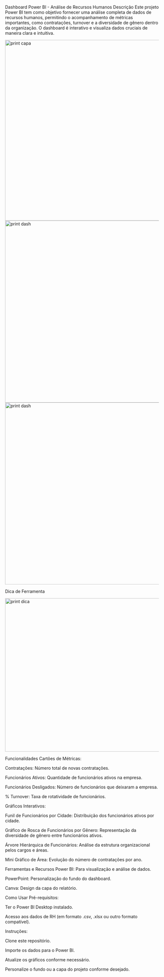 Dashboard Power BI - Análise de Recursos Humanos
Descrição
Este projeto Power BI tem como objetivo fornecer uma análise completa de dados de recursos humanos, permitindo o acompanhamento de métricas importantes, como contratações, turnover e a diversidade de gênero dentro da organização. O dashboard é interativo e visualiza dados cruciais de maneira clara e intuitiva.

<img width="1058" height="590" alt="print capa" src="https://github.com/user-attachments/assets/2f8251a3-ab4f-4419-a9ce-dcd55a24aabb" />
<img width="1057" height="594" alt="print dash" src="https://github.com/user-attachments/assets/e25cd3b6-f2e4-4926-88ff-e7dfe0295b52" />
<img width="1057" height="594" alt="print dash" src="https://github.com/user-attachments/assets/2f5d928b-d9e1-4e1b-ab5e-5f5b027d9a7a" />

Dica de Ferramenta

<img width="667" height="501" alt="print dica" src="https://github.com/user-attachments/assets/ac5af3b0-da5d-4d98-a328-f51adebb06e2" />


Funcionalidades
Cartões de Métricas:

Contratações: Número total de novas contratações.

Funcionários Ativos: Quantidade de funcionários ativos na empresa.

Funcionários Desligados: Número de funcionários que deixaram a empresa.

% Turnover: Taxa de rotatividade de funcionários.

Gráficos Interativos:

Funil de Funcionários por Cidade: Distribuição dos funcionários ativos por cidade.

Gráfico de Rosca de Funcionários por Gênero: Representação da diversidade de gênero entre funcionários ativos.

Árvore Hierárquica de Funcionários: Análise da estrutura organizacional pelos cargos e áreas.

Mini Gráfico de Área: Evolução do número de contratações por ano.

Ferramentas e Recursos
Power BI: Para visualização e análise de dados.

PowerPoint: Personalização do fundo do dashboard.

Canva: Design da capa do relatório.

Como Usar
Pré-requisitos:

Ter o Power BI Desktop instalado.

Acesso aos dados de RH (em formato .csv, .xlsx ou outro formato compatível).

Instruções:

Clone este repositório.

Importe os dados para o Power BI.

Atualize os gráficos conforme necessário.

Personalize o fundo ou a capa do projeto conforme desejado.
